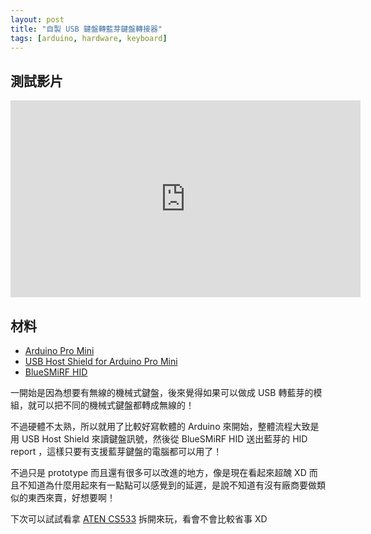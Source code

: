 ```yaml
---
layout: post
title: "自製 USB 鍵盤轉藍芽鍵盤轉接器"
tags: [arduino, hardware, keyboard]
---
```


## 測試影片

<iframe width="560" height="315" src="https://www.youtube.com/embed/RL4jmP1iwRM" title="YouTube video player" frameborder="0" allow="accelerometer; autoplay; clipboard-write; encrypted-media; gyroscope; picture-in-picture" allowfullscreen></iframe>

## 材料

- [Arduino Pro Mini](http://www.icshop.com.tw/product_info.php/products_id/10617)
- [USB Host Shield for Arduino Pro Mini](https://www.circuitsathome.com/products-page/arduino-shields/usb-host-shield-for-arduino-pro-mini)
- [BlueSMiRF HID](https://www.sparkfun.com/products/10938)

一開始是因為想要有無線的機械式鍵盤，後來覺得如果可以做成 USB 轉藍芽的模組，就可以把不同的機械式鍵盤都轉成無線的！

不過硬體不太熟，所以就用了比較好寫軟體的 Arduino 來開始，整體流程大致是用 USB Host Shield 來讀鍵盤訊號，然後從 BlueSMiRF HID 送出藍芽的 HID report ，這樣只要有支援藍芽鍵盤的電腦都可以用了！

不過只是 prototype 而且還有很多可以改進的地方，像是現在看起來超醜 XD 而且不知道為什麼用起來有一點點可以感覺到的延遲，是說不知道有沒有廠商要做類似的東西來賣，好想要啊！

下次可以試試看拿 [ATEN CS533][] 拆開來玩，看會不會比較省事 XD

[ATEN CS533]: http://www.aten.com.tw/products/KVM%E5%A4%9A%E9%9B%BB%E8%85%A6%E5%88%87%E6%8F%9B%E5%99%A8/%E7%84%A1%E7%B7%9A%E5%88%87%E6%8F%9B%E7%94%A2%E5%93%81/~CS533.html
